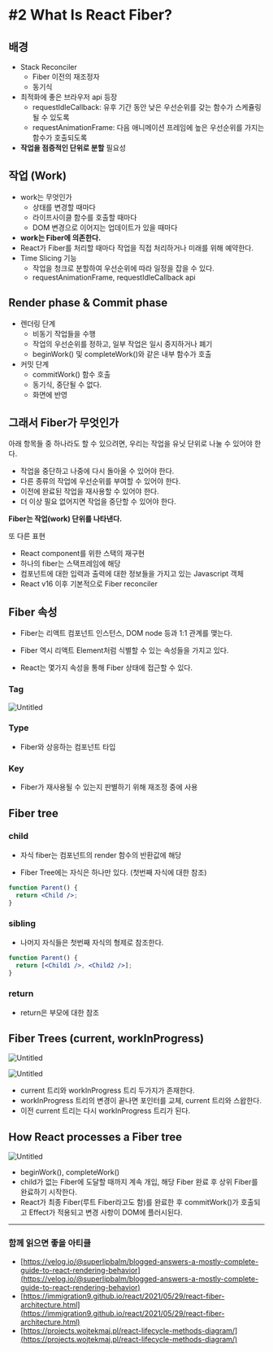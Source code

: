 # #2 What Is React Fiber?

## 배경

- Stack Reconciler
    - Fiber 이전의 재조정자
    - 동기식
- 최적화에 좋은 브라우저 api 등장
    - requestIdleCallback: 유후 기간 동안 낮은 우선순위를 갖는 함수가 스케쥴링될 수 있도록
    - requestAnimationFrame: 다음 애니메이션 프레임에 높은 우선순위를 가지는 함수가 호출되도록
- **작업을 점증적인 단위로 분할** 필요성

## 작업 (Work)

- work는 무엇인가
    - 상태를 변경할 때마다
    - 라이프사이클 함수를 호출할 때마다
    - DOM 변경으로 이어지는 업데이트가 있을 때마다
- **work는 Fiber에 의존한다.**
- React가 Fiber를 처리할 때마다 작업을 직접 처리하거나 미래를 위해 예약한다.
- Time Slicing 기능
    - 작업을 청크로 분할하여 우선순위에 따라 일정을 잡을 수 있다.
    - requestAnimationFrame, requestIdleCallback api

## Render phase & Commit phase

- 렌더링 단계
    - 비동기 작업들을 수행
    - 작업의 우선순위를 정하고, 일부 작업은 일시 중지하거나 폐기
    - beginWork() 및 completeWork()와 같은 내부 함수가 호출
- 커밋 단계
    - commitWork() 함수 호출
    - 동기식, 중단될 수 없다.
    - 화면에 반영

## 그래서 Fiber가 무엇인가

아래 항목들 중 하나라도 할 수 있으려면, 우리는 작업을 유닛 단위로 나눌 수 있어야 한다. 

- 작업을 중단하고 나중에 다시 돌아올 수 있어야 한다.
- 다른 종류의 작업에 우선순위를 부여할 수 있어야 한다.
- 이전에 완료된 작업을 재사용할 수 있어야 한다.
- 더 이상 필요 없어지면 작업을 중단할 수 있어야 한다.

**Fiber는 작업(work) 단위를 나타낸다.**

또 다른 표현

- React component를 위한 스택의 재구현
- 하나의 fiber는 스택프레임에 해당
- 컴포넌트에 대한 입력과 출력에 대한 정보들을 가지고 있는 Javascript 객체
- React v16 이후 기본적으로 Fiber reconciler

## Fiber 속성

- Fiber는 리액트 컴포넌트 인스턴스, DOM node 등과 1:1 관계를 맺는다.

- Fiber 역시 리액트 Element처럼 식별할 수 있는 속성들을 가지고 있다.

- React는 몇가지 속성을 통해 Fiber 상태에 접근할 수 있다.

### Tag

![Untitled](Fiber/tag.png)

### Type

- Fiber와 상응하는 컴포넌트 타입

### Key

- Fiber가 재사용될 수 있는지 판별하기 위해 재조정 중에 사용

## Fiber tree

### child

- 자식 fiber는 컴포넌트의 render 함수의 반환값에 해당

- Fiber Tree에는 자식은 하나만 있다. (첫번째 자식에 대한 참조)

```jsx
function Parent() {
  return <Child />;
}
```

### sibling

- 나머지 자식들은 첫번째 자식의 형제로 참조한다.

```jsx
function Parent() {
  return [<Child1 />, <Child2 />];
}
```

### return

- return은 부모에 대한 참조

## Fiber Trees (current, workInProgress)

![Untitled](Fiber/tree_1.png)

![Untitled](Fiber/tree_2.png)

- current 트리와 workInProgress 트리 두가지가 존재한다.
- workInProgress 트리의 변경이 끝나면 포인터를 교체, current 트리와 스왑한다.
- 이전 current 트리는 다시 workInProgress 트리가 된다.

## How React processes a Fiber tree

![Untitled](Fiber/tree_3.png)

- beginWork(), completeWork()
- child가 없는 Fiber에 도달할 때까지 계속 개입, 해당 Fiber 완료 후 상위 Fiber를 완료하기 시작한다.
- React가 최종 Fiber(루트 Fiber라고도 함)를 완료한 후 commitWork()가 호출되고 Effect가 적용되고 변경 사항이 DOM에 플러시된다.

---

### 함께 읽으면 좋을 아티클

- [https://velog.io/@superlipbalm/blogged-answers-a-mostly-complete-guide-to-react-rendering-behavior](https://velog.io/@superlipbalm/blogged-answers-a-mostly-complete-guide-to-react-rendering-behavior)
- [https://immigration9.github.io/react/2021/05/29/react-fiber-architecture.html](https://immigration9.github.io/react/2021/05/29/react-fiber-architecture.html)
- [https://projects.wojtekmaj.pl/react-lifecycle-methods-diagram/](https://projects.wojtekmaj.pl/react-lifecycle-methods-diagram/)